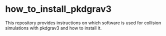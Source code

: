 # how_to_install_pkdgrav3
This repository provides instructions on which software is used for collision simulations with pkdgrav3 and how to install it.
